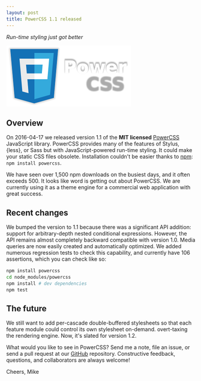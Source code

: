 ```yaml
---
layout: post
title: PowerCSS 1.1 released
---
```

*Run-time styling just got better*

![PowerCSS 1.1 released](/images/2016-02-22-pcss.png)

## Overview
On 2016-04-17 we released version 1.1 of the **MIT licensed** 
[PowerCSS][0] JavaScript library. PowerCSS provides many of the features of
Stylus, {less}, or Sass but with JavaScript-powered run-time styling.
It could make your static CSS files obsolete. Installation couldn't be easier
thanks to [npm][1]: `npm install powercss`.

We have seen over 1,500 npm downloads on the busiest days, and it often
exceeds 500. It looks like word is getting out about PowerCSS. We are
currently using it as a theme engine for a commercial web application
with great success.

## Recent changes
We bumped the version to 1.1 because there was a significant API addition:
support for arbitrary-depth nested conditional expressions. However, the
API remains almost completely backward compatible with version 1.0.
Media queries are now easily created and automatically optimized.
We added numerous regression tests to check this capability, and
currently have 106 assertions, which you can check like so:

```bash
npm install powercss
cd node_modules/powercss
npm install # dev dependencies
npm test
```

## The future
We still want to add per-cascade double-buffered stylesheets so that each
feature module could control its own stylesheet on-demand.
overt-taxing the rendering engine. Now, it's slated for version 1.2.

What would you like to see in PowerCSS? Send me a note, file an issue,
or send a pull request at our [GitHub][2] repository. Constructive feedback,
questions, and collaborators are always welcome!

Cheers, Mike

[0]:http://powercss.org
[1]:https://www.npmjs.com/package/powercss
[2]:https://github.com/mmikowski/powercss
